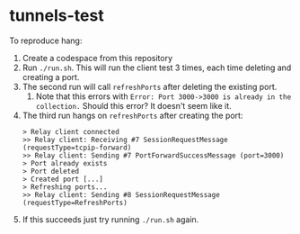 # tunnels-test

To reproduce hang:

1. Create a codespace from this repository
1. Run `./run.sh`. This will run the client test 3 times, each time deleting and creating a port.
1. The second run will call `refreshPorts` after deleting the existing port.
    1. Note that this errors with `Error: Port 3000->3000 is already in the collection.` Should this error? It doesn't seem like it.
1. The third run hangs on `refreshPorts` after creating the port:
    ```
    > Relay client connected
    >> Relay client: Receiving #7 SessionRequestMessage (requestType=tcpip-forward)
    >> Relay client: Sending #7 PortForwardSuccessMessage (port=3000)
    > Port already exists
    > Port deleted
    > Created port [...]
    > Refreshing ports...
    >> Relay client: Sending #8 SessionRequestMessage (requestType=RefreshPorts)
    ```
1. If this succeeds just try running `./run.sh` again.
